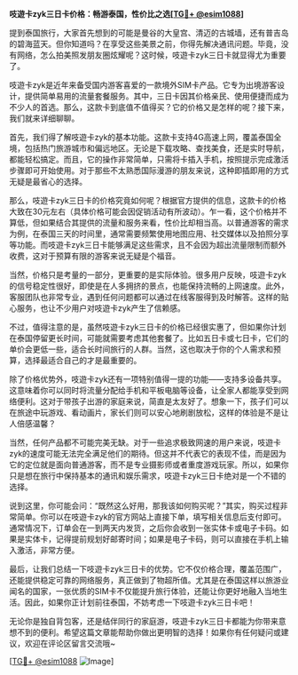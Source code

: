 **吱遊卡zyk三日卡价格：畅游泰国，性价比之选[[TG💪+ @esim1088](https://t.me/s/esim1088)]**

提到泰国旅行，大家首先想到的可能是曼谷的大皇宫、清迈的古城墙，还有普吉岛的碧海蓝天。但你知道吗？在享受这些美景之前，你得先解决通讯问题。毕竟，没有网络，怎么拍美照发朋友圈炫耀呢？这时候，吱遊卡zyk三日卡就显得尤为重要了。

吱遊卡zyk是近年来备受国内游客喜爱的一款境外SIM卡产品。它专为出境游客设计，提供简单易用的流量套餐服务。其中，三日卡因其价格亲民、使用便捷而成为不少人的首选。那么，这款卡到底值不值得买？它的价格又是怎样的呢？接下来，我们就来详细聊聊。

首先，我们得了解吱遊卡zyk的基本功能。这款卡支持4G高速上网，覆盖泰国全境，包括热门旅游城市和偏远地区。无论是下载攻略、查找美食，还是实时导航，都能轻松搞定。而且，它的操作非常简单，只需将卡插入手机，按照提示完成激活步骤即可开始使用。对于那些不太熟悉国际漫游的朋友来说，这种即插即用的方式无疑是最省心的选择。

那么，吱遊卡zyk三日卡的价格究竟如何呢？根据官方提供的信息，这款卡的价格大致在30元左右（具体价格可能会因促销活动有所波动）。乍一看，这个价格并不算低，但如果结合其提供的流量和服务来看，性价比却相当高。以普通游客的需求为例，在泰国三天的时间里，通常需要频繁使用地图应用、社交媒体以及拍照分享等功能。而吱遊卡zyk三日卡能够满足这些需求，且不会因为超出流量限制而额外收费，这对于预算有限的游客来说无疑是个福音。

当然，价格只是考量的一部分，更重要的是实际体验。很多用户反映，吱遊卡zyk的信号稳定性很好，即使是在人多拥挤的景点，也能保持流畅的上网速度。此外，客服团队也非常专业，遇到任何问题都可以通过在线客服得到及时解答。这样的贴心服务，也让不少用户对吱遊卡zyk产生了信赖感。

不过，值得注意的是，虽然吱遊卡zyk三日卡的价格已经很实惠了，但如果你计划在泰国停留更长时间，可能就需要考虑其他套餐了。比如五日卡或七日卡，它们的单价会更低一些，适合长时间旅行的人群。当然，这也取决于你的个人需求和预算，选择最适合自己的才是最重要的。

除了价格优势外，吱遊卡zyk还有一项特别值得一提的功能——支持多设备共享。这意味着你可以同时将流量分配给手机和平板电脑等设备，让全家人都能享受到网络便利。这对于带孩子出游的家庭来说，简直是太友好了。想象一下，孩子们可以在旅途中玩游戏、看动画片，家长们则可以安心地刷剧放松，这样的体验是不是让人倍感温馨？

当然，任何产品都不可能完美无缺。对于一些追求极致网速的用户来说，吱遊卡zyk的速度可能无法完全满足他们的期待。但这并不代表它的表现不佳，而是因为它的定位就是面向普通游客，而不是专业摄影师或者重度游戏玩家。所以，如果你只是想在旅行中保持基本的通讯和娱乐需求，吱遊卡zyk三日卡绝对是一个不错的选择。

说到这里，你可能会问：“既然这么好用，那我该如何购买呢？”其实，购买过程非常简单。你可以在吱遊卡zyk的官方网站上直接下单，填写相关信息后支付即可。通常情况下，订单会在一到两天内发货，之后你会收到一张实体卡或电子卡码。如果是实体卡，记得提前规划好邮寄时间；如果是电子卡码，则可以直接在手机上输入激活，非常方便。

最后，让我们总结一下吱遊卡zyk三日卡的优势。它不仅价格合理，覆盖范围广，还能提供稳定可靠的网络服务，真正做到了物超所值。尤其是在泰国这样以旅游业闻名的国家，一张优质的SIM卡不仅能提升旅行体验，还能让你更好地融入当地生活。因此，如果你正计划前往泰国，不妨考虑一下吱遊卡zyk三日卡吧！

无论你是独自背包客，还是结伴同行的家庭游，吱遊卡zyk三日卡都能为你带来意想不到的便利。希望这篇文章能帮助你做出更明智的选择！如果你有任何疑问或建议，欢迎在评论区留言交流哦~

[[TG💪+ @esim1088](https://t.me/s/esim1088) ![Image](https://i.postimg.cc/4NQfJmqS/Snipaste-2025-05-13-00-14-12.png)]